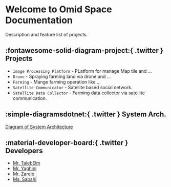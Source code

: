 # Welcome to Omid Space Documentation

Description and feature list of projects.

## :fontawesome-solid-diagram-project:{ .twitter } Projects

* `Image Processing Platform` - PLatform for manage Map tile and ...
* `Drone` - Spraying farming land via drone and ...
* `Farming` - Mange farming operation like ...
* `Satellite Communicator` - Satellite based social network.
* `Satellite Data Collector` - Farming data collector via satellite communication.

## :simple-diagramsdotnet:{ .twitter } System Arch.
[Diagram of System Architecture](Arch.md)

## :material-developer-board:{ .twitter } Developers

* [Mr. TalebElm](/Developers/MrTalebElm/)
* [Mr. Yaghini](/Developers/MrYaghini/)
* [Mr. Zareie](/Developers/MrZareie/)
* [Ms. Sabahi](/Developers/MsSabahi/)
